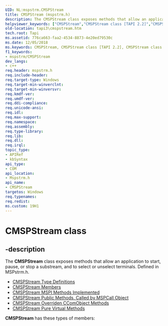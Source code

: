 ```yaml
---
UID: NL:mspstrm.CMSPStream
title: CMSPStream (mspstrm.h)
description: The CMSPStream class exposes methods that allow an application to start, pause, or stop a substream, and to select or unselect terminals. Defined in MSPstrm.h.
helpviewer_keywords: ["CMSPStream","CMSPStream class [TAPI 2.2]","CMSPStream class [TAPI 2.2]","described","_tapi3_cmspstream","mspstrm/CMSPStream","tapi3.cmspstream"]
old-location: tapi3\cmspstream.htm
tech.root: Tapi
ms.assetid: 776ca663-faa2-4534-8873-4e20ed79530c
ms.date: 12/05/2018
ms.keywords: CMSPStream, CMSPStream class [TAPI 2.2], CMSPStream class [TAPI 2.2],described, _tapi3_cmspstream, mspstrm/CMSPStream, tapi3.cmspstream
f1_keywords:
- mspstrm/CMSPStream
dev_langs:
- c++
req.header: mspstrm.h
req.include-header: 
req.target-type: Windows
req.target-min-winverclnt: 
req.target-min-winversvr: 
req.kmdf-ver: 
req.umdf-ver: 
req.ddi-compliance: 
req.unicode-ansi: 
req.idl: 
req.max-support: 
req.namespace: 
req.assembly: 
req.type-library: 
req.lib: 
req.dll: 
req.irql: 
topic_type:
- APIRef
- kbSyntax
api_type:
- COM
api_location:
- Mspstrm.h
api_name:
- CMSPStream
targetos: Windows
req.typenames: 
req.redist: 
ms.custom: 19H1
---
```


# CMSPStream class


## -description


The 
<b>CMSPStream</b> class exposes methods that allow an application to start, pause, or stop a substream, and to select or unselect terminals. Defined in MSPstrm.h.
<ul>
<li>
<a href="https://docs.microsoft.com/windows/desktop/Tapi/cmspstream-type-definitions">CMSPStream Type Definitions</a>
</li>
<li>
<a href="https://docs.microsoft.com/windows/desktop/Tapi/cmspstream-members">CMSPStream Members</a>
</li>
<li>
<a href="https://docs.microsoft.com/windows/desktop/Tapi/cmspstream-mspi-methods-implemented">CMSPStream MSPI Methods Implemented</a>
</li>
<li>
<a href="https://docs.microsoft.com/windows/desktop/Tapi/cmspstream-public-methods-called-by-mspcall-object">CMSPStream Public Methods, Called by MSPCall Object</a>
</li>
<li>
<a href="https://docs.microsoft.com/windows/desktop/Tapi/cmspstream-overriden-ccomobject-methods">CMSPStream Overriden CComObject Methods</a>
</li>
<li>
<a href="https://docs.microsoft.com/windows/desktop/Tapi/cmspstream-pure-virtual-methods">CMSPStream Pure Virtual Methods</a>
</li>
</ul><b xmlns:loc="http://microsoft.com/wdcml/l10n">CMSPStream</b> has these types of members:

